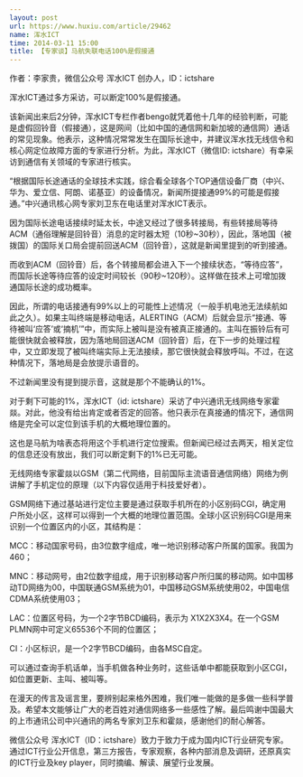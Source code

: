 ```yaml
---
layout: post
url: https://www.huxiu.com/article/29462
name: 浑水ICT
time: 2014-03-11 15:00
title: 【专家谈】马航失联电话100%是假接通
---
```

作者：李家贵，微信公众号 浑水ICT 创办人，ID：ictshare

浑水ICT通过多方采访，可以断定100%是假接通。

该新闻出来后2分钟，浑水ICT专栏作者bengo就凭着他十几年的经验判断，可能是虚假回铃音（假接通），这是网间（比如中国的通信网和新加坡的通信网）通话的常见现象。他表示，这种情况常常发生在国际长途中，并建议浑水找无线信令和核心网定位故障方面的专家进行分析。为此，浑水ICT（微信ID: ictshare）有幸采访到通信有关领域的专家进行核实。

“根据国际长途通话的全球技术实践，综合看全球各个TOP通信设备厂商（中兴、华为、爱立信、阿朗、诺基亚）的设备情况，新闻所提接通99%的可能是假接通。”中兴通讯核心网专家刘卫东在电话里对浑水ICT表示。

因为国际长途电话接续时延太长，中途又经过了很多转接局，有些转接局等待ACM（通俗理解是回铃音）消息的定时器太短（10秒~30秒），因此，落地国（被拨国）的国际关口局会提前回送ACM（回铃音），这就是新闻里提到的听到接通。

而收到ACM（回铃音）后，各个转接局都会进入下一个接续状态，“等待应答”，而国际长途等待应答的设定时间较长（90秒~120秒）。这样做在技术上可增加拨通国际长途的成功概率。

因此，所谓的电话接通有99%以上的可能性上述情况（一般手机电池无法续航如此之久）。如果主叫终端是移动电话，ALERTING（ACM）后就会显示“接通、等待被叫‘应答’或‘摘机’”中，而实际上被叫是没有被真正接通的。主叫在振铃后有可能很快就会被释放，因为落地局回送ACM（回铃音）后，在下一步的处理过程中，又立即发现了被叫终端实际上无法接续，那它很快就会释放呼叫。不过，在这种情况下，落地局是会放提示语音的。

不过新闻里没有提到提示音，这就是那个不能确认的1%。

对于剩下可能的1%，浑水ICT（id: ictshare）采访了中兴通讯无线网络专家霍燚。对此，他没有给出肯定或者否定的回答。他只表示在真接通的情况下，通信网络是完全可以定位到该手机的大概地理位置的。

这也是马航为啥表态将用这个手机进行定位搜索。但新闻已经过去两天，相关定位的信息还没有放出，我们可以断定剩下的1%已无可能。

无线网络专家霍燚以GSM（第二代网络，目前国际主流语音通信网络）网络为例讲解了手机定位的原理（以下内容仅适用于科技爱好者）。

GSM网络下通过基站进行定位主要是通过获取手机所在的小区别码CGI，确定用户所处小区，这样可以得到一个大概的地理位置范围。全球小区识别码CGI是用来识别一个位置区内的小区，其结构是：

MCC：移动国家号码，由3位数字组成，唯一地识别移动客户所属的国家。我国为460；

MNC：移动网号，由2位数字组成，用于识别移动客户所归属的移动网。如中国移动TD网络为00，中国联通GSM系统为01，中国移动GSM系统使用02，中国电信CDMA系统使用03；

LAC：位置区号码，为一个2字节BCD编码，表示为 X1X2X3X4。在一个GSM PLMN网中可定义65536个不同的位置区；

CI：小区标识，是一个2字节BCD编码，由各MSC自定。

可以通过查询手机话单，当手机做各种业务时，这些话单中都能获取到小区CGI，如位置更新、主叫、被叫等。

在漫天的传言及谣言里，要辨别起来格外困难，我们唯一能做的是多做一些科学普及。希望本文能够让广大的老百姓对通信网络多一些感性了解。最后鸣谢中国最大的上市通讯公司中兴通讯的两名专家刘卫东和霍燚，感谢他们的耐心解答。

微信公众号 浑水ICT（ID：ictshare）致力于致力于成为国内ICT行业研究专家。通过ICT行业公开信息，第三方报告，专家观察，各种内部消息及调研，还原真实的ICT行业及key player，同时摘编、解读、展望行业发展。

